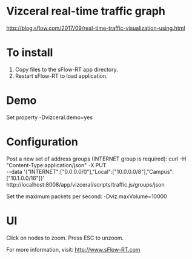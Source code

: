 # Vizceral real-time traffic graph

http://blog.sflow.com/2017/09/real-time-traffic-visualization-using.html

# To install
1. Copy files to the sFlow-RT app directory.
2. Restart sFlow-RT to load application.

# Demo
Set property -Dvizceral.demo=yes

# Configuration

Post a new set of address groups (INTERNET group is required):
curl -H "Content-Type:application/json" -X PUT \
--data '{"INTERNET":["0.0.0.0/0"],"Local":["10.0.0.0/8"],"Campus":["10.1.0.0/16"]}' \
http://localhost:8008/app/vizceral/scripts/traffic.js/groups/json

Set the maximum packets per second:
-Dviz.maxVolume=10000

# UI
Click on nodes to zoom. Press ESC to unzoom.

For more information, visit:
http://www.sFlow-RT.com

